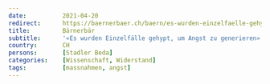 ```yaml
---
date:          2021-04-20
redirect:      https://baernerbaer.ch/baern/es-wurden-einzelfaelle-gehypt-um-angst-zu-generieren/
title:         Bärnerbär
subtitle:      '«Es wurden Einzelfälle gehypt, um Angst zu generieren»'
country:       CH
persons:       [Stadler Beda]
categories:    [Wissenschaft, Widerstand]
tags:          [massnahmen, angst]
---
```

